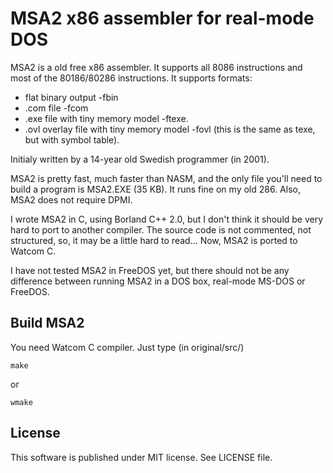 # MSA2 x86 assembler for real-mode DOS

MSA2 is a old free x86 assembler. It supports all 8086 instructions and most of the 80186/80286 instructions. It supports formats:

* flat binary output -fbin
* .com file -fcom
* .exe file with tiny memory model -ftexe.
* .ovl overlay file with tiny memory model -fovl (this is the same as texe, but with symbol table).

Initialy written by a 14-year old Swedish programmer (in 2001).

MSA2 is pretty fast, much faster than NASM, and the only file you'll need to build a program is MSA2.EXE (35 KB). It runs fine on my old 286. Also, MSA2 does not require DPMI.

I wrote MSA2 in C, using Borland C++ 2.0, but I don't think it should be very hard to port to another compiler. The source code is not commented, not structured, so, it may be a little hard to read...
Now, MSA2 is ported to Watcom C.

I have not tested MSA2 in FreeDOS yet, but there should not be any difference between running MSA2 in a DOS box, real-mode MS-DOS or FreeDOS.

## Build MSA2

You need Watcom C compiler. Just type (in original/src/)

    make

or

    wmake

## License

This software is published under MIT license. See LICENSE file.
